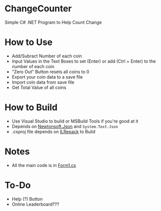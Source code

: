 # ChangeCounter
Simple C# .NET Program to Help Count Change

# How to Use
- Add/Subract Number of each coin
- Input Values in the Text Boxes to set (Enter) or add (Ctrl + Enter) to the number of each coin
- "Zero Out" Button resets all coins to 0
- Export your coin data to a save file
- Import coin data from save file
- Get Total Value of all coins

# How to Build
- Use Visual Studio to build or MSBuild Tools if you're good at it
- Depends on [Newtonsoft.Json](https://www.newtonsoft.com/json) and `System.Text.Json`
- .csproj file depends on [ILRepack](https://github.com/gluck/il-repack) to Build

# Notes
- All the main code is in [Form1.cs](ChangeCounter/Form1.cs)

# To-Do
- Help (?) Button
- Online Leaderboard???
